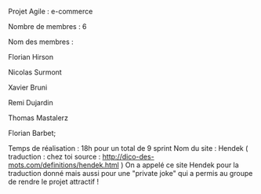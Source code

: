 Projet Agile : e-commerce

Nombre de membres : 6

Nom des membres :

Florian Hirson

Nicolas Surmont

Xavier Bruni

Remi Dujardin

Thomas Mastalerz

Florian Barbet;
  
Temps de réalisation : 18h pour un total de 9 sprint
Nom du site : Hendek ( traduction : chez toi source : http://dico-des-mots.com/definitions/hendek.html )
On a appelé ce site Hendek pour la traduction donné mais aussi pour une "private joke" qui a permis au groupe
de rendre le projet attractif !
